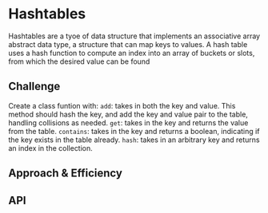 # Hashtables
Hashtables are a tyoe of data structure that implements an associative array abstract data type, a structure that can map keys to values. A hash table uses a hash function to compute an index into an array of buckets or slots, from which the desired value can be found

## Challenge
Create a class funtion with:
`add`: takes in both the key and value. This method should hash the key, and add the key and value pair to the table, handling collisions as needed.
`get`: takes in the key and returns the value from the table.
`contains`: takes in the key and returns a boolean, indicating if the key exists in the table already.
`hash`: takes in an arbitrary key and returns an index in the collection.


## Approach & Efficiency
<!-- What approach did you take? Why? What is the Big O space/time for this approach? -->

## API
<!-- Description of each method publicly available in each of your hashtable -->